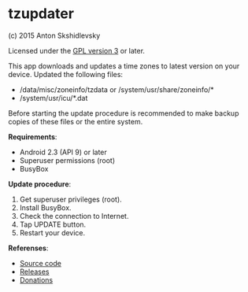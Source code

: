 # tzupdater

(c) 2015 Anton Skshidlevsky

Licensed under the [GPL version 3](http://www.gnu.org/licenses/) or later.

This app downloads and updates a time zones to latest version on your device. Updated the following files:

* /data/misc/zoneinfo/tzdata or /system/usr/share/zoneinfo/*
* /system/usr/icu/*.dat

Before starting the update procedure is recommended to make backup copies of these files or the entire system.

**Requirements**:

* Android 2.3 (API 9) or later
* Superuser permissions (root)
* BusyBox

**Update procedure**:

1. Get superuser privileges (root).
2. Install BusyBox.
3. Check the connection to Internet.
4. Tap UPDATE button.
5. Restart your device.

**Referenses**:

* [Source code](https://github.com/meefik/tzupdater)
* [Releases](https://github.com/meefik/tzupdater/release)
* [Donations](http://meefik.github.io/donate/)
